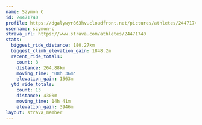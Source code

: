 ```yaml
---
name: Szymon C
id: 24471740
profile: https://dgalywyr863hv.cloudfront.net/pictures/athletes/24471740/7213253/3/large.jpg
username: szymon-c
strava_url: https://www.strava.com/athletes/24471740
stats:
  biggest_ride_distance: 180.27km
  biggest_climb_elevation_gain: 1848.2m
  recent_ride_totals:
    count: 8
    distance: 264.88km
    moving_time: '08h 36m'
    elevation_gain: 1563m
  ytd_ride_totals:
    count: 13
    distance: 430km
    moving_time: 14h 41m
    elevation_gain: 3946m
layout: strava_member
--- 
```

